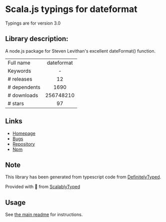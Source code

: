 
# Scala.js typings for dateformat

Typings are for version 3.0

## Library description:
A node.js package for Steven Levithan's excellent dateFormat() function.

|                    |                 |
| ------------------ | :-------------: |
| Full name          | dateformat |
| Keywords           | - |
| # releases         | 12 |
| # dependents       | 1690 |
| # downloads        | 256748210 |
| # stars            | 97 |

## Links
- [Homepage](https://github.com/felixge/node-dateformat)
- [Bugs](https://github.com/felixge/node-dateformat/issues)
- [Repository](https://github.com/felixge/node-dateformat)
- [Npm](https://www.npmjs.com/package/dateformat)
    


## Note
This library has been generated from typescript code from [DefinitelyTyped](https://definitelytyped.org).

Provided with :purple_heart: from [ScalablyTyped](https://github.com/oyvindberg/ScalablyTyped)

## Usage
See [the main readme](../../readme.md) for instructions.


